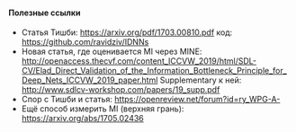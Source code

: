 #### Полезные ссылки

* Статья Тишби: https://arxiv.org/pdf/1703.00810.pdf
  код: https://github.com/ravidziv/IDNNs
* Новая статья, где оценивается MI через MINE: http://openaccess.thecvf.com/content_ICCVW_2019/html/SDL-CV/Elad_Direct_Validation_of_the_Information_Bottleneck_Principle_for_Deep_Nets_ICCVW_2019_paper.html
  Supplementary к ней: http://www.sdlcv-workshop.com/papers/19_supp.pdf
* Спор с Тишби и статья: https://openreview.net/forum?id=ry_WPG-A-
* Ещё способ измерить MI (верхняя грань): https://arxiv.org/abs/1705.02436